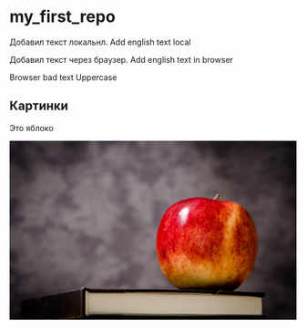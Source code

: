 # my_first_repo

Добавил текст локальнл. Add english text local

Добавил текст через браузер. Add english text in browser

Browser bad text
Uppercase

## Картинки
Это яблоко

![Это яблоко](apple.jpeg) 